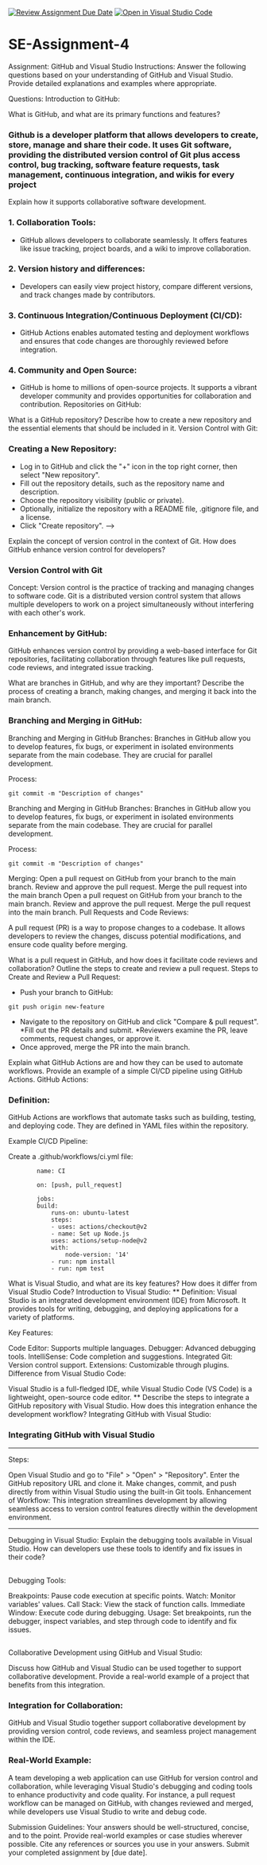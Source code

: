 [![Review Assignment Due Date](https://classroom.github.com/assets/deadline-readme-button-22041afd0340ce965d47ae6ef1cefeee28c7c493a6346c4f15d667ab976d596c.svg)](https://classroom.github.com/a/GvXCZgfk)
[![Open in Visual Studio Code](https://classroom.github.com/assets/open-in-vscode-2e0aaae1b6195c2367325f4f02e2d04e9abb55f0b24a779b69b11b9e10269abc.svg)](https://classroom.github.com/online_ide?assignment_repo_id=15356550&assignment_repo_type=AssignmentRepo)
# SE-Assignment-4
Assignment: GitHub and Visual Studio
Instructions:
Answer the following questions based on your understanding of GitHub and Visual Studio. Provide detailed explanations and examples where appropriate.

Questions:
Introduction to GitHub:

What is GitHub, and what are its primary functions and features? 

### Github is a developer platform that allows developers to create, store, manage and share their code. It uses Git software, providing the distributed version control of Git plus access control, bug tracking, software feature requests, task management, continuous integration, and wikis for every project 
Explain how it supports collaborative software development.
### 1. Collaboration Tools:
 - GitHub allows developers to collaborate seamlessly. It offers features like issue tracking, project boards, and a wiki to improve collaboration.
### 2. Version history and differences:
 - Developers can easily view project history, compare different versions, and track changes made by contributors.
### 3. Continuous Integration/Continuous Deployment (CI/CD):
 - GitHub Actions enables automated testing and deployment workflows and ensures that code changes are thoroughly reviewed before integration.
### 4. Community and Open Source:
 - GitHub is home to millions of open-source projects. It supports a vibrant developer community and provides opportunities for collaboration and contribution.
Repositories on GitHub:


What is a GitHub repository? Describe how to create a new repository and the essential elements that should be included in it.
Version Control with Git:
### Creating a New Repository:

 * Log in to GitHub and click the "+" icon in the top right corner, then select "New repository".
 * Fill out the repository details, such as the repository name and description.
 * Choose the repository visibility (public or private).
 * Optionally, initialize the repository with a README file, .gitignore file, and a license.
 * Click "Create repository". -->

Explain the concept of version control in the context of Git. How does GitHub enhance version control for developers?
### Version Control with Git
Concept:
Version control is the practice of tracking and managing changes to software code. Git is a distributed version control system that allows multiple developers to work on a project simultaneously without interfering with each other's work.

### Enhancement by GitHub:
GitHub enhances version control by providing a web-based interface for Git repositories, facilitating collaboration through features like pull requests, code reviews, and integrated issue tracking.

What are branches in GitHub, and why are they important? Describe the process of creating a branch, making changes, and merging it back into the main branch.
### Branching and Merging in GitHub:
Branching and Merging in GitHub
Branches:
Branches in GitHub allow you to develop features, fix bugs, or experiment in isolated environments separate from the main codebase. They are crucial for parallel development.

Process:
```
git commit -m "Description of changes"
```
Branching and Merging in GitHub
Branches:
Branches in GitHub allow you to develop features, fix bugs, or experiment in isolated environments separate from the main codebase. They are crucial for parallel development.

Process:
```
git commit -m "Description of changes"
```
Merging:
Open a pull request on GitHub from your branch to the main branch.
Review and approve the pull request.
Merge the pull request into the main branch
Open a pull request on GitHub from your branch to the main branch.
Review and approve the pull request.
Merge the pull request into the main branch.
Pull Requests and Code Reviews:

A pull request (PR) is a way to propose changes to a codebase. It allows developers to review the changes, discuss potential modifications, and ensure code quality before merging.

What is a pull request in GitHub, and how does it facilitate code reviews and collaboration? Outline the steps to create and review a pull request.
Steps to Create and Review a Pull Request:

* Push your branch to GitHub:
```
git push origin new-feature
```
* Navigate to the repository on GitHub and click "Compare & pull request".
*Fill out the PR details and submit.
*Reviewers examine the PR, leave comments, request changes, or approve it.
* Once approved, merge the PR into the main branch.

Explain what GitHub Actions are and how they can be used to automate workflows. Provide an example of a simple CI/CD pipeline using GitHub Actions.
GitHub Actions:
### Definition:
GitHub Actions are workflows that automate tasks such as building, testing, and deploying code. They are defined in YAML files within the repository.

Example CI/CD Pipeline:

Create a .github/workflows/ci.yml file:
```
        name: CI

        on: [push, pull_request]

        jobs:
        build:
            runs-on: ubuntu-latest
            steps:
            - uses: actions/checkout@v2
            - name: Set up Node.js
            uses: actions/setup-node@v2
            with:
                node-version: '14'
            - run: npm install
            - run: npm test
``` 
What is Visual Studio, and what are its key features? How does it differ from Visual Studio Code?
Introduction to Visual Studio:
**
Definition:
Visual Studio is an integrated development environment (IDE) from Microsoft. It provides tools for writing, debugging, and deploying applications for a variety of platforms.

Key Features:

Code Editor: Supports multiple languages.
Debugger: Advanced debugging tools.
IntelliSense: Code completion and suggestions.
Integrated Git: Version control support.
Extensions: Customizable through plugins.
Difference from Visual Studio Code:

Visual Studio is a full-fledged IDE, while Visual Studio Code (VS Code) is a lightweight, open-source code editor.
**
Describe the steps to integrate a GitHub repository with Visual Studio. How does this integration enhance the development workflow?
Integrating GitHub with Visual Studio:
### Integrating GitHub with Visual Studio
***
Steps:

Open Visual Studio and go to "File" > "Open" > "Repository".
Enter the GitHub repository URL and clone it.
Make changes, commit, and push directly from within Visual Studio using the built-in Git tools.
Enhancement of Workflow:
This integration streamlines development by allowing seamless access to version control features directly within the development environment.

***


Debugging in Visual Studio:
Explain the debugging tools available in Visual Studio. How can developers use these tools to identify and fix issues in their code?
##
Debugging Tools:

Breakpoints: Pause code execution at specific points.
Watch: Monitor variables' values.
Call Stack: View the stack of function calls.
Immediate Window: Execute code during debugging.
Usage:
Set breakpoints, run the debugger, inspect variables, and step through code to identify and fix issues.

##
Collaborative Development using GitHub and Visual Studio:

Discuss how GitHub and Visual Studio can be used together to support collaborative development. Provide a real-world example of a project that benefits from this integration.
### Integration for Collaboration:
GitHub and Visual Studio together support collaborative development by providing version control, code reviews, and seamless project management within the IDE.

### Real-World Example:
A team developing a web application can use GitHub for version control and collaboration, while leveraging Visual Studio's debugging and coding tools to enhance productivity and code quality. For instance, a pull request workflow can be managed on GitHub, with changes reviewed and merged, while developers use Visual Studio to write and debug code.

Submission Guidelines:
Your answers should be well-structured, concise, and to the point.
Provide real-world examples or case studies wherever possible.
Cite any references or sources you use in your answers.
Submit your completed assignment by [due date].
